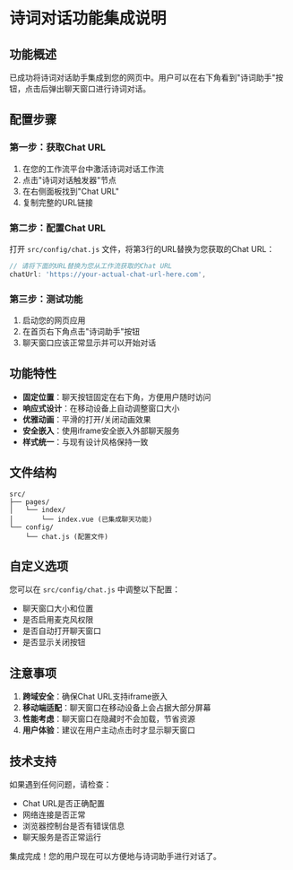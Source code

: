 # 诗词对话功能集成说明

## 功能概述
已成功将诗词对话助手集成到您的网页中。用户可以在右下角看到"诗词助手"按钮，点击后弹出聊天窗口进行诗词对话。

## 配置步骤

### 第一步：获取Chat URL
1. 在您的工作流平台中激活诗词对话工作流
2. 点击"诗词对话触发器"节点
3. 在右侧面板找到"Chat URL"
4. 复制完整的URL链接

### 第二步：配置Chat URL
打开 `src/config/chat.js` 文件，将第3行的URL替换为您获取的Chat URL：

```javascript
// 请将下面的URL替换为您从工作流获取的Chat URL
chatUrl: 'https://your-actual-chat-url-here.com',
```

### 第三步：测试功能
1. 启动您的网页应用
2. 在首页右下角点击"诗词助手"按钮
3. 聊天窗口应该正常显示并可以开始对话

## 功能特性

- **固定位置**：聊天按钮固定在右下角，方便用户随时访问
- **响应式设计**：在移动设备上自动调整窗口大小
- **优雅动画**：平滑的打开/关闭动画效果
- **安全嵌入**：使用iframe安全嵌入外部聊天服务
- **样式统一**：与现有设计风格保持一致

## 文件结构

```
src/
├── pages/
│   └── index/
│       └── index.vue (已集成聊天功能)
└── config/
    └── chat.js (配置文件)
```

## 自定义选项

您可以在 `src/config/chat.js` 中调整以下配置：

- 聊天窗口大小和位置
- 是否启用麦克风权限
- 是否自动打开聊天窗口
- 是否显示关闭按钮

## 注意事项

1. **跨域安全**：确保Chat URL支持iframe嵌入
2. **移动端适配**：聊天窗口在移动设备上会占据大部分屏幕
3. **性能考虑**：聊天窗口在隐藏时不会加载，节省资源
4. **用户体验**：建议在用户主动点击时才显示聊天窗口

## 技术支持

如果遇到任何问题，请检查：
- Chat URL是否正确配置
- 网络连接是否正常
- 浏览器控制台是否有错误信息
- 聊天服务是否正常运行

集成完成！您的用户现在可以方便地与诗词助手进行对话了。